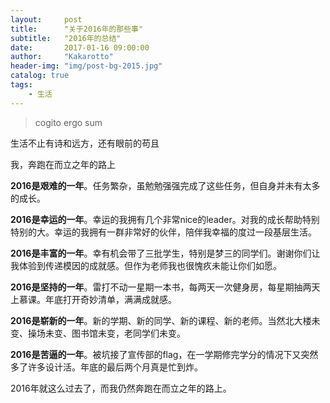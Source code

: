 ```yaml
---
layout:     post
title:      "关于2016年的那些事"
subtitle:   "2016年的总结"
date:       2017-01-16 09:00:00
author:     "Kakarotto"
header-img: "img/post-bg-2015.jpg"
catalog: true
tags:
    - 生活
---
```

>cogito ergo sum 

生活不止有诗和远方，还有眼前的苟且

我，奔跑在而立之年的路上

**2016是艰难的一年**。任务繁杂，虽勉勉强强完成了这些任务，但自身并未有太多的成长。

**2016是幸运的一年**。幸运的我拥有几个非常nice的leader。对我的成长帮助特别特别的大。幸运的我拥有一群非常好的伙伴，陪伴我幸福的度过一段基层生活。

**2016是丰富的一年**。幸有机会带了三批学生，特别是梦三的同学们。谢谢你们让我体验到传递模因的成就感。但作为老师我也很愧疚未能让你们如愿。

**2016是坚持的一年**。雷打不动一星期一本书，每两天一次健身房，每星期抽两天上慕课。年底打开奇妙清单，满满成就感。

**2016是崭新的一年**。新的学期、新的同学、新的课程、新的老师。当然北大楼未变、操场未变、图书馆未变，老同学们未变。

**2016是苦逼的一年**。被坑接了宣传部的flag，在一学期修完学分的情况下又突然多了许多设计活。年底的最后两个月真是忙到炸。

2016年就这么过去了，而我仍然奔跑在而立之年的路上。




